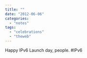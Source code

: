 ```yaml
---
title: ""
date: "2012-06-06"
categories: 
  - "notes"
tags: 
  - "celebrations"
  - "theweb"
---
```


Happy IPv6 Launch day, people. #IPv6
